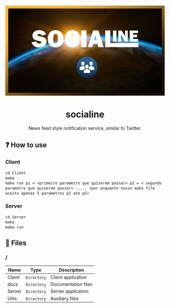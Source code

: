 ![](https://github.com/williamniemiec/socialine/blob/master/docs/img/logo/logo.jpg?raw=true)

<h1 align='center'>socialine</h1>
<p align='center'>News feed style notification service, similar to Twitter.</p>

## ❓ How to use
### Client

```
cd Client
make
make run p1 = <primeiro parametro que quiserem passar> p2 = < segundo parametro que quiserem passar> ..... (por enquanto nosso make file aceita apenas 5 parametros p1 até p5)
```

### Server
```
cd Server
make
make run
```

## 📁 Files

### /
|        Name        |Type|Description|
|----------------|-------------------------------|-----------------------------|
|Client |`Directory`|Client application|
|docs |`Directory`|Documentation files|
|Server   |`Directory`| Server application  |
|Utils   |`Directory`|Auxiliary files   |

